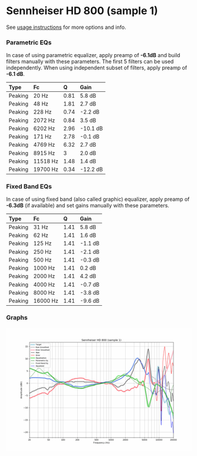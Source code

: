 # Sennheiser HD 800 (sample 1)
See [usage instructions](https://github.com/jaakkopasanen/AutoEq#usage) for more options and info.

### Parametric EQs
In case of using parametric equalizer, apply preamp of **-6.1dB** and build filters manually
with these parameters. The first 5 filters can be used independently.
When using independent subset of filters, apply preamp of **-6.1 dB**.

| Type    | Fc       |    Q | Gain     |
|:--------|:---------|:-----|:---------|
| Peaking | 20 Hz    | 0.81 | 5.8 dB   |
| Peaking | 48 Hz    | 1.81 | 2.7 dB   |
| Peaking | 228 Hz   | 0.74 | -2.2 dB  |
| Peaking | 2072 Hz  | 0.84 | 3.5 dB   |
| Peaking | 6202 Hz  | 2.96 | -10.1 dB |
| Peaking | 171 Hz   | 2.78 | -0.1 dB  |
| Peaking | 4769 Hz  | 6.32 | 2.7 dB   |
| Peaking | 8915 Hz  | 3    | 2.0 dB   |
| Peaking | 11518 Hz | 1.48 | 1.4 dB   |
| Peaking | 19700 Hz | 0.34 | -12.2 dB |

### Fixed Band EQs
In case of using fixed band (also called graphic) equalizer, apply preamp of **-6.3dB**
(if available) and set gains manually with these parameters.

| Type    | Fc       |    Q | Gain    |
|:--------|:---------|:-----|:--------|
| Peaking | 31 Hz    | 1.41 | 5.8 dB  |
| Peaking | 62 Hz    | 1.41 | 1.6 dB  |
| Peaking | 125 Hz   | 1.41 | -1.1 dB |
| Peaking | 250 Hz   | 1.41 | -2.1 dB |
| Peaking | 500 Hz   | 1.41 | -0.3 dB |
| Peaking | 1000 Hz  | 1.41 | 0.2 dB  |
| Peaking | 2000 Hz  | 1.41 | 4.2 dB  |
| Peaking | 4000 Hz  | 1.41 | -0.7 dB |
| Peaking | 8000 Hz  | 1.41 | -3.8 dB |
| Peaking | 16000 Hz | 1.41 | -9.6 dB |

### Graphs
![](./Sennheiser%20HD%20800%20(sample%201).png)